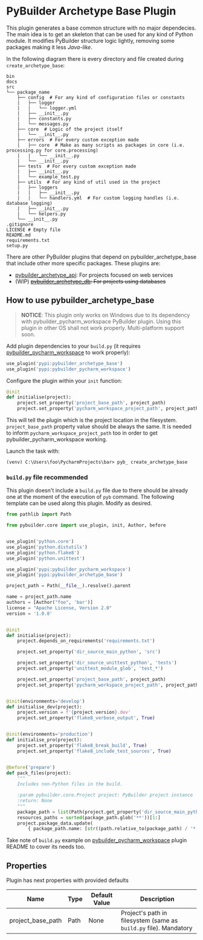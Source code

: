 # PyBuilder Archetype Base Plugin

This plugin generates a base common structure with no major dependecies. The main idea is to get an skeleton that can
 be used for any kind of Python module. It modifies PyBuilder structure logic lightly, removing some packages making
  it less _Java-like_.

In the following diagram there is every directory and file created during `create_archetype_base`:

```text
bin
docs
src
└── package_name
    ├── config  # For any kind of configuration files or constants
    |   ├── logger
    |   |   └── logger.yml
    |   ├── __init__.py
    |   ├── constants.py
    |   └── messages.py
    ├── core  # Logic of the project itself
    |   └── __init__.py
    ├── errors  # For every custom exception made
    |   ├── core  # Make as many scripts as packages in core (i.e. processing.py for core.processing)
    |   |   └── __init__.py
    |   └── __init__.py
    ├── tests  # For every custom exception made
    |   ├── __init__.py
    |   └── example_test.py
    ├── utils  # For any kind of util used in the project
    |   ├── loggers
    |   |   ├── __init__.py
    |   |   └── handlers.yml  # For custom logging handles (i.e. database logging)
    |   ├── __init__.py
    |   └── helpers.py
    └── __init__.py
.gitignore
LICENSE # Empty file
README.md
requirements.txt
setup.py
```

There are other PyBuilder plugins that depend on pybuilder_archetype_base that include other more specific packages.
These plugins are:

* [pybuilder_archetype_api](https://github.com/yeuk0/pybuilder-archetype-api): For projects focused on web services
* (WIP) ~~[pybuilder_archetype_db](https://github.com/yeuk0/pybuilder-archetype-db): For projects using databases~~

## How to use pybuilder_archetype_base

> **NOTICE**: This plugin only works on Windows due to its dependency with pybuilder_pycharm_workspace PyBuilder
> plugin. Using this plugin in other OS shall not work properly. Multi-platform support soon.

Add plugin dependencies to your `build.py` (it requires [pybuilder_pycharm_workspace](https://github.com/yeuk0/pybuilder-pycharm-workspace)
to work properly):

```python
use_plugin('pypi:pybuilder_archetype_base')
use_plugin('pypi:pybuilder_pycharm_workspace')
```

Configure the plugin within your `init` function:

```python
@init
def initialise(project):
    project.set_property('project_base_path', project_path)
    project.set_property('pycharm_workspace_project_path', project_path)
```

This will tell the plugin which is the project location in the filesystem. `project_base_path` property value should be
 always the same. It is needed to inform `pycharm_workspace_project_path` too in order to get
  pybuilder_pycharm_workspace working.

Launch the task with:

```console
(venv) C:\Users\foo\PycharmProjects\bar> pyb_ create_archetype_base
```

### `build.py` file recommended

This plugin doesn't include a `build.py` file due to there should be already one at the moment of the execution of `pyb`
command. The following template can be used along this plugin. Modify as desired.

```python
from pathlib import Path

from pybuilder.core import use_plugin, init, Author, before


use_plugin('python.core')
use_plugin('python.distutils')
use_plugin('python.flake8')
use_plugin('python.unittest')

use_plugin('pypi:pybuilder_pycharm_workspace')
use_plugin('pypi:pybuilder_archetype_base')

project_path = Path(__file__).resolve().parent

name = project_path.name
authors = [Author("foo", 'bar')]
license = "Apache License, Version 2.0"
version = '1.0.0'


@init
def initialise(project):
    project.depends_on_requirements('requirements.txt')

    project.set_property('dir_source_main_python', 'src')

    project.set_property('dir_source_unittest_python', 'tests')
    project.set_property('unittest_module_glob', 'test_*')

    project.set_property('project_base_path', project_path)
    project.set_property('pycharm_workspace_project_path', project_path)


@init(environments='develop')
def initialise_dev(project):
    project.version = f'{project.version}.dev'
    project.set_property('flake8_verbose_output', True)


@init(environments='production')
def initialise_pro(project):
    project.set_property('flake8_break_build', True)
    project.set_property('flake8_include_test_sources', True)


@before('prepare')
def pack_files(project):
    """
    Includes non-Python files in the build.

    :param pybuilder.core.Project project: PyBuilder project instance
    :return: None
    """
    package_path = list(Path(project.get_property('dir_source_main_python')).glob('*'))[0]
    resources_paths = sorted(package_path.glob('**'))[1:]
    project.package_data.update(
        { package_path.name: [str((path.relative_to(package_path) / '*').as_posix()) for path in resources_paths] })
```

Take note of ``build.py`` example on [pybuilder_pycharm_workspace](https://github.com/yeuk0/pybuilder-pycharm-workspace/blob/master/README.md)
plugin README to cover its needs too.

## Properties

Plugin has next properties with provided defaults

| Name | Type | Default Value | Description |
| --- | --- | --- | --- |
| project_base_path | Path | None | Project's path in filesystem (same as `build.py` file). Mandatory |

